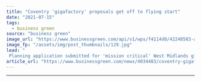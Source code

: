 ```yaml
---
title: "Coventry 'gigafactory' proposals get off to flying start"
date: "2021-07-15"
tags: 
  - business green
source: "business green"
image_url: "https://www.businessgreen.com/api/v1/wps/f4114d8/42248583-aacb-49f4-a31b-5e298d69b967/5/West-Midlands-Gigafactory-CGI-185x114.jpg"
image_fp: "/assets/img/post_thumbnails/129.jpg"
lead: "
 Planning application submitted for 'mission critical' West Midlands gigafactory ..."
article_url: "https://www.businessgreen.com/news/4034483/coventry-gigafactory-proposals-flying-start"
---
```


---
